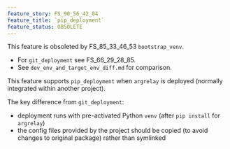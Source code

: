 ```yaml
---
feature_story: FS_90_56_42_04
feature_title: `pip_deployment`
feature_status: OBSOLETE
---
```


This feature is obsoleted by FS_85_33_46_53 `bootstrap_venv`.

*   For `git_deployment` see FS_66_29_28_85.
*   See `dev_env_and_target_env_diff.md` for comparison.

This feature supports `pip_deployment` when `argrelay` is deployed (normally integrated within another project).

The key difference from `git_deployment`:
*   deployment runs with pre-activated Python `venv` (after `pip install` for `argrelay`)
*   the config files provided by the project should be copied
    (to avoid changes to original package) rather than symlinked
